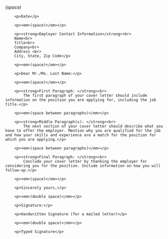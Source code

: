*(space)*

        <p>Date</p>

        <p><em>(space)</em></p>

        <p><strong>Employer Contact Information</strong><br>
        Name<br>
        Title<br>
        Company<br>
        Address <br>
        City, State, Zip Code</p>

        <p><em>(space)</em></p>

        <p>Dear Mr./Ms. Last Name:</p>

        <p><em>(space)</em></p>

        <p><strong>First Paragraph: </strong><br>
            The first paragraph of your cover letter should include information on the position you are applying for, including the job title.</p>

        <p><em>(space between paragraphs)</em></p>

        <p><strong>Middle Paragraph(s): </strong><br>
            The next section of your cover letter should describe what you have to offer the employer. Mention why you are qualified for the job and how your skills and experience are a match for the position for which you are applying.</p>

        <p><em>(space between paragraphs)</em></p>

        <p><strong>Final Paragraph: </strong><br>
            Conclude your cover letter by thanking the employer for considering you for the position. Include information on how you will follow-up.</p>

        <p><em>(space)</em></p>

        <p>Sincerely yours,</p>

        <p><em>(double space)</em></p>

        <p>Signature:</p>

        <p>Handwritten Signature (for a mailed letter)</p>

        <p><em>(double space)</em></p>

        <p>Typed Signature</p>
